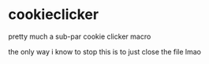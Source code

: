 # cookieclicker
pretty much a sub-par cookie clicker macro

the only way i know to stop this is to just close the file lmao
